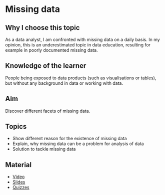 # Missing data

## Why I choose this topic
As a data analyst, I am confronted with missing data on a daily basis. In my opinion, this is an underestimated topic in data education, resulting for example in poorly documented missing data. 

## Knowledge of the learner
People being exposed to data products (such as visualisations or tables), but without any background in data or working with data.

## Aim
Discover different facets of missing data. 

## Topics
- Show different reason for the existence of missing data
- Explain, why missing data can be a problem for analysis of data
- Solution to tackle missing data

## Material

- [Video](youtube.com)
- [Slides](https://github.com/sinarueeger/teaching/blob/master/missing_data/slides_missing_data.pdf)
- [Quizzes](https://github.com/sinarueeger/teaching/blob/master/missing_data/quizzes_missing_data.pdf)

